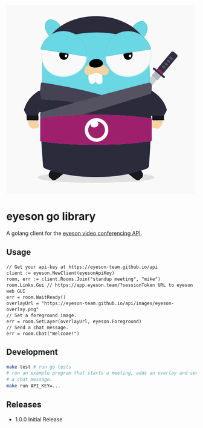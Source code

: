 ![eyeson ninja gopher](eyeson_go_ninja.png)

# eyeson go library

A golang client for the [eyeson video conferencing
API](https://eyeson-team.github.io/api/api-reference/).

## Usage

```golang
// Get your api-key at https://eyeson-team.github.io/api
client := eyeson.NewClient(eyesonApiKey)
room, err := client.Rooms.Join("standup meeting", "mike")
room.Links.Gui // https://app.eyeson.team/?sessionToken URL to eyeson web GUI
err = room.WaitReady()
overlayUrl = "https://eyeson-team.github.io/api/images/eyeson-overlay.png"
// Set a foreground image.
err = room.SetLayer(overlayUrl, eyeson.Foreground)
// Send a chat message.
err = room.Chat("Welcome!")
```

## Development

```sh
make test # run go tests
# run an example program that starts a meeting, adds an overlay and sends
# a chat message.
make run API_KEY=...
```

## Releases

- 1.0.0 Initial Release

